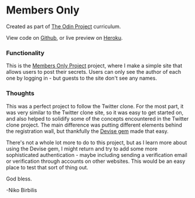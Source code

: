 # Members Only
Created as part of [The Odin Project](https://www.theodinproject.com) curriculum.

View code on [Github](https://github.com/harmolipi/members-only), or live preview on [Heroku](https://rocky-hamlet-60169.herokuapp.com/).

### Functionality

This is the [Members Only Project](https://www.theodinproject.com/paths/full-stack-ruby-on-rails/courses/ruby-on-rails/lessons/authentication) project, where I make a simple site that allows users to post their secrets. Users can only see the author of each one by logging in - but guests to the site don't see any names.

### Thoughts

This was a perfect project to follow the Twitter clone. For the most part, it was very similar to the Twitter clone site, so it was easy to get started on, and also helped to solidify some of the concepts encountered in the Twitter clone project. The main difference was putting different elements behind the registration wall, but thankfully the [Devise gem](https://rubygems.org/gems/devise) made that easy.

There's not a whole lot more to do to this project, but as I learn more about using the Devise gem, I might return and try to add some more sophisticated authentication - maybe including sending a verification email or verification through accounts on other websites. This would be an easy place to test that sort of thing out.

God bless.

-Niko Birbilis
